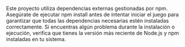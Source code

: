 Este proyecto utiliza dependencias externas gestionadas por npm. Asegúrate de ejecutar npm install antes de intentar iniciar el juego para garantizar que todas las dependencias necesarias estén instaladas correctamente.
Si encuentras algún problema durante la instalación o ejecución, verifica que tienes la versión más reciente de Node.js y npm instaladas en tu sistema.
